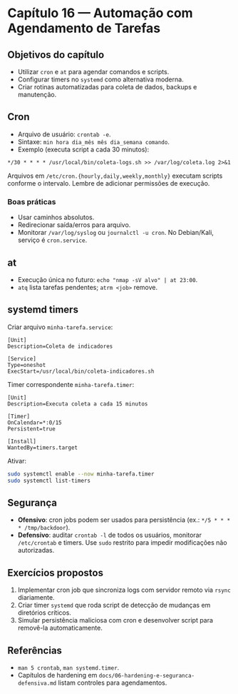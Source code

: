 # Capítulo 16 — Automação com Agendamento de Tarefas

## Objetivos do capítulo
- Utilizar `cron` e `at` para agendar comandos e scripts.
- Configurar timers no `systemd` como alternativa moderna.
- Criar rotinas automatizadas para coleta de dados, backups e manutenção.

## Cron
- Arquivo de usuário: `crontab -e`.
- Sintaxe: `min hora dia_mês mês dia_semana comando`.
- Exemplo (executa script a cada 30 minutos):
```
*/30 * * * * /usr/local/bin/coleta-logs.sh >> /var/log/coleta.log 2>&1
```

Arquivos em `/etc/cron.{hourly,daily,weekly,monthly}` executam scripts conforme o intervalo. Lembre de adicionar permissões de execução.

### Boas práticas
- Usar caminhos absolutos.
- Redirecionar saída/erros para arquivo.
- Monitorar `/var/log/syslog` ou `journalctl -u cron`. No Debian/Kali, serviço é `cron.service`.

## at
- Execução única no futuro: `echo "nmap -sV alvo" | at 23:00`.
- `atq` lista tarefas pendentes; `atrm <job>` remove.

## systemd timers
Criar arquivo `minha-tarefa.service`:
```
[Unit]
Description=Coleta de indicadores

[Service]
Type=oneshot
ExecStart=/usr/local/bin/coleta-indicadores.sh
```
Timer correspondente `minha-tarefa.timer`:
```
[Unit]
Description=Executa coleta a cada 15 minutos

[Timer]
OnCalendar=*:0/15
Persistent=true

[Install]
WantedBy=timers.target
```
Ativar:
```bash
sudo systemctl enable --now minha-tarefa.timer
sudo systemctl list-timers
```

## Segurança
- **Ofensivo**: cron jobs podem ser usados para persistência (ex.: `*/5 * * * * /tmp/backdoor`).
- **Defensivo**: auditar `crontab -l` de todos os usuários, monitorar `/etc/crontab` e timers. Use `sudo` restrito para impedir modificações não autorizadas.

## Exercícios propostos
1. Implementar cron job que sincroniza logs com servidor remoto via `rsync` diariamente.
2. Criar timer `systemd` que roda script de detecção de mudanças em diretórios críticos.
3. Simular persistência maliciosa com cron e desenvolver script para removê-la automaticamente.

## Referências
- `man 5 crontab`, `man systemd.timer`.
- Capítulos de hardening em `docs/06-hardening-e-seguranca-defensiva.md` listam controles para agendamentos.
